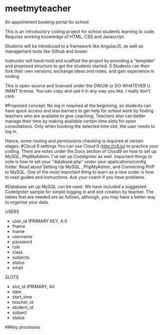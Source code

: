 # meetmyteacher
An appointment booking portal for school

This is an introductory coding project for school students learning to code.
Requires working knowledge of HTML, CSS and Javascript.

Students will be introduced to a framework like AngularJS, as well as management tools like Github and bower.

Instructor will hand-hold and scaffold the project by providing a "template" and proposed structure to get the students started. S
Students can then fork their own versions, exchange ideas and notes, and gain experience in coding.

This is open-source and licensed under the DWUW or DO WHATEVER U WANT license. You can copy and use it in any way you like. I really don't care.


#Proposed concept:
No log in required at the beginning, so students can have quick access and less barriers to get help for school work by finding 
teachers who are available to give coaching. Teachers also can better manage their time by making available certain time 
slots for open consultations. Only when booking the selected time slot, the user needs to log in.

Hence, some routing and permissions checking is required at certain stages.
#Cloud 9 settings
You can use Cloud 9 (http://c9.io) to practice your coding. There are notes under the Docs section of Cloud9 on how to set up MySQL, PhpMyAdmin. I've set up CodeIgniter as well. Important things to note is how to set your "database.php" under your applications/config folder. Read about Setting Up MySQL , PhpMyAdmin, and Connecting PHP to MySQL. One of the most important thing to learn as a new coder is how to read guides and instructions. Ask your coach if you have problems.

#Database set up
MySQL can be used. We have included a suggested CodeIgniter sample for simple logging in and slot creation by teacher. The tables that are needed are as follows, although, you may have a better way to organise your data.

USERS 
- user_id (PRIMARY KEY, A.I)
- fname
- lname
- username
- password
- role
- class
- subjects
- status
- email

SLOTS
- slot_id (PRIMARY, AI)
- date
- start_time
- teacher_id
- student_id
- subject
- status

##Key processes
